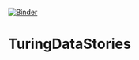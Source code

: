 [![Binder](https://mybinder.org/badge_logo.svg)](https://mybinder.org/v2/gh/alan-turing-institute/TuringDataStories/feature/11-binder-integration)

# TuringDataStories
